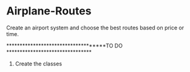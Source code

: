 # Airplane-Routes
Create an airport system and choose the best routes based on price or time.

************************************TO DO ********************************
1. Create the classes
